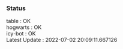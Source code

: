 ### Status


table : OK  
hogwarts : OK  
icy-bot : OK  
Latest Update : 2022-07-02 20:09:11.667126

